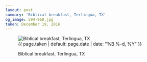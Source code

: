 ```yaml
---
layout: post
summary: 'Biblical breakfast, Terlingua, TX'
og_image: 594-960.jpg
taken: December 19, 2016
---
```


<figure class="post">
<img alt="Biblical breakfast, Terlingua, TX" sizes="(min-width: 700px) 50vw, calc(100vw - 2rem)" src="{{ site.assets_url }}/594-480.jpg" srcset="{{ site.assets_url }}/594-240.jpg 240w, {{ site.assets_url }}/594-480.jpg 480w, {{ site.assets_url }}/594-720.jpg 720w, {{ site.assets_url }}/594-960.jpg 960w"/>
<figcaption>
<time>{{ page.taken | default: page.date | date: "%B %-d, %Y" }}</time>
<p>Biblical breakfast, Terlingua, TX</p>
</figcaption>
</figure>
